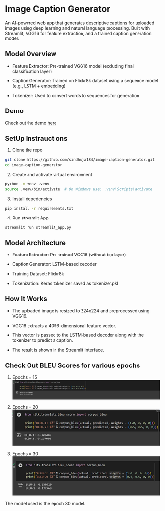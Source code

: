 # Image Caption Generator
An AI-powered web app that generates descriptive captions for uploaded images using deep learning and natural language processing. Built with Streamlit, VGG16 for feature extraction, and a trained caption generation model.

## Model Overview

- Feature Extractor: Pre-trained VGG16 model (excluding final classification layer)

- Caption Generator: Trained on Flickr8k dataset using a sequence model (e.g., LSTM + embedding)

- Tokenizer: Used to convert words to sequences for generation


## Demo
Check out the demo [here](https://drive.google.com/file/d/1DWIbuS3GSIcodTu2DXhBE2HwRSw61iSi/view?usp=sharing)

## SetUp Instrauctions
1. Clone the repo 
```bash 
git clone https://github.com/sindhuja184/image-caption-generator.git
cd image-caption-generator
```

2. Create and activate virtual environment
```bash 
python -m venv .venv
source .venv/bin/activate  # On Windows use: .venv\Scripts\activate
```
3. Install depedencies
```bash
pip install -r requirements.txt
```
4. Run streamlit App
```bash
streamlit run streamlit_app.py
```


## Model Architecture
- Feature Extractor: Pre-trained VGG16 (without top layer)

- Caption Generator: LSTM-based decoder

- Training Dataset: Flickr8k

- Tokenization: Keras tokenizer saved as tokenizer.pkl

## How It Works
- The uploaded image is resized to 224x224 and preprocessed using VGG16.

- VGG16 extracts a 4096-dimensional feature vector.

- This vector is passed to the LSTM-based decoder along with the tokenizer to predict a caption.

- The result is shown in the Streamlit interface.

## Check Out BLEU Scores for various epochs

1. Epochs = 15
![Epochs 15](<WhatsApp Image 2025-06-10 at 23.36.17_b2f868d4.jpg>)

2. Epochs = 20
![alt text](<WhatsApp Image 2025-06-10 at 23.52.32_931903be.jpg>)

3. Epochs = 30
![](<WhatsApp Image 2025-06-11 at 00.15.20_90a1a20c.jpg>)

The model used is the epoch 30 model.